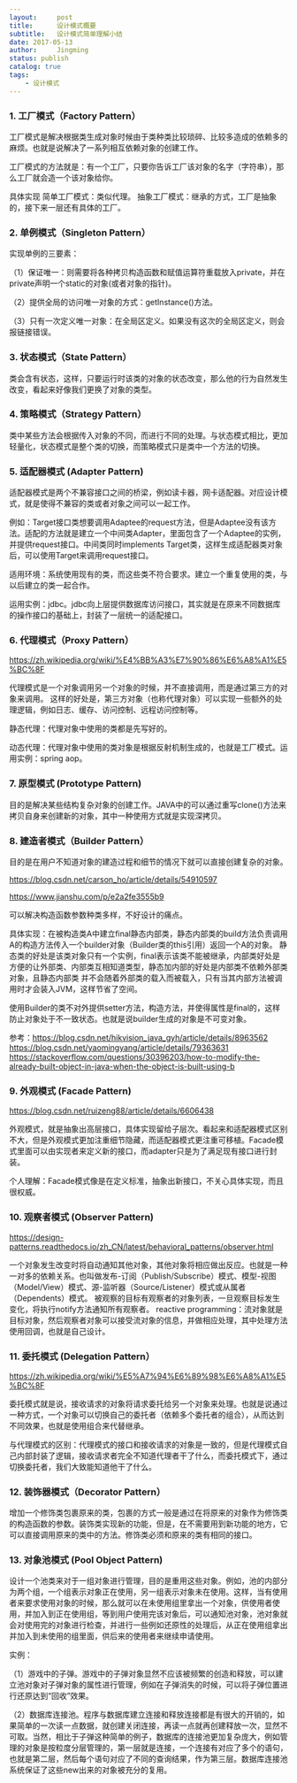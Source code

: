 ```yaml
---
layout:     post
title:      设计模式概要
subtitle:   设计模式简单理解小结
date: 2017-05-13
author:     Jingming
status: publish
catalog: true
tags:
    - 设计模式
---
```


### 1. 工厂模式（Factory Pattern）
工厂模式是解决根据类生成对象时候由于类种类比较琐碎、比较多造成的依赖多的麻烦。也就是说解决了一系列相互依赖对象的创建工作。

工厂模式的方法就是：有一个工厂，只要你告诉工厂该对象的名字（字符串），那么工厂就会造一个该对象给你。

具体实现
简单工厂模式：类似代理。
抽象工厂模式：继承的方式，工厂是抽象的，接下来一层还有具体的工厂。
### 2. 单例模式（Singleton Pattern）
实现单例的三要素：

（1）保证唯一：则需要将各种拷贝构造函数和赋值运算符重载放入private，并在private声明一个static的对象(或者对象的指针)。

（2）提供全局的访问唯一对象的方式：getInstance()方法。

（3）只有一次定义唯一对象：在全局区定义。如果没有这次的全局区定义，则会报链接错误。
### 3. 状态模式（State Pattern）
类会含有状态，这样，只要运行时该类的对象的状态改变，那么他的行为自然发生改变，看起来好像我们更换了对象的类型。
### 4. 策略模式（Strategy Pattern）
类中某些方法会根据传入对象的不同，而进行不同的处理。与状态模式相比，更加轻量化，状态模式是整个类的切换，而策略模式只是类中一个方法的切换。
### 5. 适配器模式 (Adapter Pattern)
适配器模式是两个不兼容接口之间的桥梁，例如读卡器，网卡适配器。对应设计模式，就是使得不兼容的类或者对象之间可以一起工作。

例如：Target接口类想要调用Adaptee的request方法，但是Adaptee没有该方法。适配的方法就是建立一个中间类Adapter，里面包含了一个Adaptee的实例，并提供request接口。中间类同时implements Target类，这样生成适配器类对象后，可以使用Target来调用request接口。

适用环境：系统使用现有的类，而这些类不符合要求。建立一个重复使用的类，与以后建立的类一起合作。

运用实例：jdbc。jdbc向上层提供数据库访问接口，其实就是在原来不同数据库的操作接口的基础上，封装了一层统一的适配接口。
### 6. 代理模式（Proxy Pattern）
https://zh.wikipedia.org/wiki/%E4%BB%A3%E7%90%86%E6%A8%A1%E5%BC%8F

代理模式是一个对象调用另一个对象的时候，并不直接调用，而是通过第三方的对象来调用。
这样的好处是，第三方对象（也称代理对象）可以实现一些额外的处理逻辑，例如日志、缓存、访问控制、远程访问控制等。

静态代理：代理对象中使用的类都是先写好的。

动态代理：代理对象中使用的类对象是根据反射机制生成的，也就是工厂模式。运用实例：spring aop。
### 7. 原型模式 (Prototype Pattern)
目的是解决某些结构复杂对象的创建工作。JAVA中的可以通过重写clone()方法来拷贝自身来创建新的对象，其中一种使用方式就是实现深拷贝。
### 8. 建造者模式（Builder Pattern）

目的是在用户不知道对象的建造过程和细节的情况下就可以直接创建复杂的对象。

https://blog.csdn.net/carson_ho/article/details/54910597

https://www.jianshu.com/p/e2a2fe3555b9

可以解决构造函数参数种类多样，不好设计的痛点。

具体实现：在被构造类A中建立final静态内部类，静态内部类的build方法负责调用A的构造方法传入一个builder对象（Builder类的this引用）返回一个A的对象。
静态类的好处是该类对象只有一个实例，final表示该类不能被继承，内部类好处是方便的让外部类、内部类互相知道类型，静态加内部的好处是内部类不依赖外部类对象，且静态内部类
并不会随着外部类的载入而被载入，只有当其内部方法被调用时才会装入JVM，这样节省了空间。

使用Builder的类不对外提供setter方法，构造方法，并使得属性是final的，这样防止对象处于不一致状态。也就是说builder生成的对象是不可变对象。

参考：https://blog.csdn.net/hikvision_java_gyh/article/details/8963562
https://blog.csdn.net/yaomingyang/article/details/79363631
https://stackoverflow.com/questions/30396203/how-to-modify-the-already-built-object-in-java-when-the-object-is-built-using-b
### 9. 外观模式 (Facade Pattern)
https://blog.csdn.net/ruizeng88/article/details/6606438

外观模式，就是抽象出高层接口，具体实现留给子层次。看起来和适配器模式区别不大，但是外观模式更加注重细节隐藏，而适配器模式更注重可移植。Facade模式里面可以由实现者来定义新的接口，而adapter只是为了满足现有接口进行封装。

个人理解：Facade模式像是在定义标准，抽象出新接口，不关心具体实现，而且很权威。
### 10. 观察者模式 (Observer Pattern)
https://design-patterns.readthedocs.io/zh_CN/latest/behavioral_patterns/observer.html

一个对象发生改变时将自动通知其他对象，其他对象将相应做出反应。也就是一种一对多的依赖关系。也叫做发布-订阅（Publish/Subscribe）模式、模型-视图（Model/View）模式、源-监听器（Source/Listener）模式或从属者（Dependents）模式。
被观察的目标有观察者的对象列表，一旦观察目标发生变化，将执行notify方法通知所有观察者。
reactive programming：流对象就是目标对象，然后观察者对象可以接受流对象的信息，并做相应处理，其中处理方法使用回调，也就是自己设计。
### 11. 委托模式 (Delegation Pattern）
https://zh.wikipedia.org/wiki/%E5%A7%94%E6%89%98%E6%A8%A1%E5%BC%8F

委托模式就是说，接收请求的对象将请求委托给另一个对象来处理。也就是说通过一种方式，一个对象可以切换自己的委托者（依赖多个委托者的组合），从而达到不同效果，也就是使用组合来代替继承。

与代理模式的区别：代理模式的接口和接收请求的对象是一致的，但是代理模式自己内部封装了逻辑，接收请求者完全不知道代理者干了什么，而委托模式下，通过切换委托者，我们大致能知道他干了什么。
### 12. 装饰器模式（Decorator Pattern）
增加一个修饰类包裹原来的类，包裹的方式一般是通过在将原来的对象作为修饰类的构造函数的参数。装饰类实现新的功能，但是，在不需要用到新功能的地方，它可以直接调用原来的类中的方法。修饰类必须和原来的类有相同的接口。
### 13. 对象池模式 (Pool Object Pattern)
设计一个池类来对于一组对象进行管理，目的是重用这些对象。例如，池的内部分为两个组，一个组表示对象正在使用，另一组表示对象未在使用。这样，当有使用者来要求使用对象的时候，那么就可以在未使用组里拿出一个对象，供使用者使用，并加入到正在使用组，等到用户使用完该对象后，可以通知池对象，池对象就会对使用完的对象进行检查，并进行一些例如还原性的处理后，从正在使用组拿出并加入到未使用的组里面，供后来的使用者来继续申请使用。

实例：

（1）游戏中的子弹。游戏中的子弹对象显然不应该被频繁的创造和释放，可以建立池对象对子弹对象的属性进行管理，例如在子弹消失的时候，可以将子弹位置进行还原达到“回收”效果。

（2）数据库连接池。程序与数据库建立连接和释放连接都是有很大的开销的，如果简单的一次读一点数据，就创建关闭连接，再读一点就再创建释放一次，显然不可取。当然，相比于子弹这种简单的例子，数据库的连接池更加复杂庞大，例如管理的对象是按粒度分层管理的，第一层就是连接，一个连接有对应了多个的语句，也就是第二层，然后每个语句对应了不同的查询结果，作为第三层。数据库连接池系统保证了这些new出来的对象被充分的复用。
